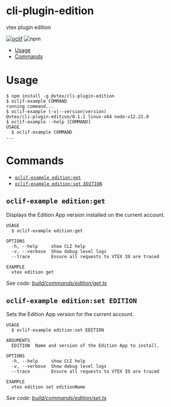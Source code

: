 cli-plugin-edition
===================

vtex plugin edition

[![oclif](https://img.shields.io/badge/cli-oclif-brightgreen.svg)](https://oclif.io)
![npm](https://img.shields.io/npm/v/@vtex/cli-plugin-edition)

<!-- toc -->
* [Usage](#usage)
* [Commands](#commands)
<!-- tocstop -->
# Usage
<!-- usage -->
```sh-session
$ npm install -g @vtex/cli-plugin-edition
$ oclif-example COMMAND
running command...
$ oclif-example (-v|--version|version)
@vtex/cli-plugin-edition/0.1.1 linux-x64 node-v12.21.0
$ oclif-example --help [COMMAND]
USAGE
  $ oclif-example COMMAND
...
```
<!-- usagestop -->
# Commands
<!-- commands -->
* [`oclif-example edition:get`](#oclif-example-editionget)
* [`oclif-example edition:set EDITION`](#oclif-example-editionset-edition)

## `oclif-example edition:get`

Displays the Edition App version installed on the current account.

```
USAGE
  $ oclif-example edition:get

OPTIONS
  -h, --help     show CLI help
  -v, --verbose  Show debug level logs
  --trace        Ensure all requests to VTEX IO are traced

EXAMPLE
  vtex edition get
```

_See code: [build/commands/edition/get.ts](https://github.com/vtex/cli-plugin-edition/blob/v0.1.1/build/commands/edition/get.ts)_

## `oclif-example edition:set EDITION`

Sets the Edition App version for the current account.

```
USAGE
  $ oclif-example edition:set EDITION

ARGUMENTS
  EDITION  Name and version of the Edition App to install.

OPTIONS
  -h, --help     show CLI help
  -v, --verbose  Show debug level logs
  --trace        Ensure all requests to VTEX IO are traced

EXAMPLE
  vtex edition set editionName
```

_See code: [build/commands/edition/set.ts](https://github.com/vtex/cli-plugin-edition/blob/v0.1.1/build/commands/edition/set.ts)_
<!-- commandsstop -->
